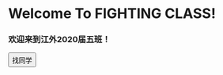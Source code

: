 <h1>Welcome To FIGHTING CLASS!</h1>
<h3>欢迎来到江外2020届五班！</h3>
<button onclick="a()" style="height:30">找同学</button>
<script>
function a(){
  q=prompt("请输入同学的姓名或者学号:")
  var json={
  "叶明航": [{"sex": "♂","No": "01","name": "叶明航"}],
  "01": [{"sex": "♂","No": "01","name": "叶明航"}]
  }
  alert("姓名:"+json[q].name+"\n性别:"+json[q].sex+"\n学号:"+json[q].No)
}
</script>
